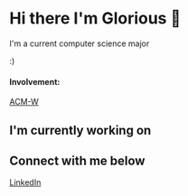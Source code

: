 # Hi there I'm Glorious 👋
I'm a current computer science major

:)
#### Involvement: 
[ACM-W](https://rucsm.org/cs/acmw/index.html)

## I'm currently working on


## Connect with me below
[LinkedIn](https://www.linkedin.com/in/glorious-goodness-oyetunji/)


<!--
**gloriousoysetunji/gloriousoyetunji** is a ✨ _special_ ✨ repository because its `README.md` (this file) appears on your GitHub profile.
Here are some ideas to get you started:
- 🔭 I’m currently working on ...
- 🌱 I’m currently learning ...
- 👯 I’m looking to collaborate on ...
- 🤔 I’m looking for help with ...
- 💬 Ask me about ...
- 📫 How to reach me: ...
- 😄 Pronouns: ...
- ⚡ Fun fact: ...
-->

